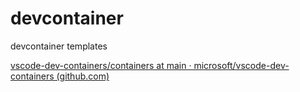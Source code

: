 # devcontainer
devcontainer templates



[vscode-dev-containers/containers at main · microsoft/vscode-dev-containers (github.com)](https://github.com/microsoft/vscode-dev-containers/tree/main/containers)
